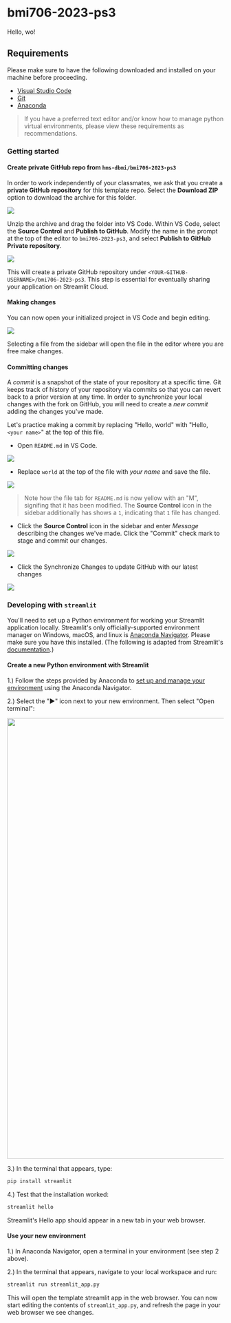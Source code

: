 # bmi706-2023-ps3

Hello, wo!


## Requirements

Please make sure to have the following downloaded and installed on your machine before proceeding.

- [Visual Studio Code](https://code.visualstudio.com/download)
- [Git](https://git-scm.com/download)
- [Anaconda](https://docs.anaconda.com/anaconda/install/)

> If you have a preferred text editor and/or know how to manage python virtual environments, please view these requirements
as recommendations.

### Getting started

#### Create **private** GitHub repo from `hms-dbmi/bmi706-2023-ps3`

In order to work independently of your classmates, we ask that you create a **private GitHub repository** for this template repo.
Select the **Download ZIP** option to download the archive for this folder.

<img src="https://user-images.githubusercontent.com/24403730/217667978-78e2de3b-82dc-425a-8fb4-473d3bcd6737.png">

Unzip the archive and drag the folder into VS Code. Within VS Code, select the **Source Control** and **Publish to GitHub**.
Modify the name in the prompt at the top of the editor to `bmi706-2023-ps3`, and select **Publish to GitHub Private repository**.

<img src="https://user-images.githubusercontent.com/24403730/217669894-b1e4cfa2-7b30-44cd-b3d1-2fc2e1568cfb.png">


This will create a private GitHub repository under `<YOUR-GITHUB-USERNAME>/bmi706-2023-ps3`. This step is essential for eventually
sharing your application on Streamlit Cloud.

#### Making changes

You can now open your initialized project in VS Code and begin editing.

<img src="https://user-images.githubusercontent.com/24403730/217671131-bdf8b3cc-ba86-4ba0-8dd9-e599a8172685.png">

Selecting a file from the sidebar will open the file in the editor where you are free make changes.

#### Committing changes

A *commit* is a snapshot of the state of your repository at a specific time. Git keeps track of history of
your repository via commits so that you can revert back to a prior version at any time. In order to
synchronize your local changes with the fork on GitHub, you will need to create a *new commit* 
adding the changes you've made. 

Let's practice making a commit by replacing "Hello, world" with "Hello, `<your name>`" at the top of this file.

- Open `README.md` in VS Code.

<img src="https://user-images.githubusercontent.com/24403730/217670989-5d94455d-65b2-4c42-a1d7-643575ea43eb.png">

- Replace `world` at the top of the file with *your name* and save the file.

<img src="https://user-images.githubusercontent.com/24403730/217670993-a5a0ce45-de8e-4e7c-90ae-e931342bea8d.png">

> Note how the file tab for `README.md` is now yellow with an "M", signifing that it has been modified. The **Source Control** icon in the 
> sidebar additionally has shows a `1`, indicating that `1` file has changed.

- Click the **Source Control** icon in the sidebar and enter *Message* describing the changes we've made. Click the 
"Commit" check mark to stage and commit our changes.

<img src="https://user-images.githubusercontent.com/24403730/217671484-9d1f2fa9-d73f-4058-923e-fabba4cea87e.png">

- Click the Synchronize Changes to update GitHub with our latest changes

<img src="https://user-images.githubusercontent.com/24403730/217671709-2c7bc25b-4e1c-45be-b505-f40058e0c2b9.png">

### Developing with `streamlit`

You'll need to set up a Python environment for working your Streamlit application locally. Streamlit's only officially-supported environment
manager on Windows, macOS, and linux is [Anaconda Navigator](https://docs.anaconda.com/anaconda/navigator/). Please make sure you 
have this installed. (The following is adapted from Streamlit's [documentation](https://docs.streamlit.io/library/get-started/installation).)

#### Create a new Python environment with Streamlit

1.) Follow the steps provided by Anaconda to
[set up and manage your environment](https://docs.anaconda.com/anaconda/navigator/getting-started/#managing-environments) 
using the Anaconda Navigator.

2.) Select the "▶" icon next to your new environment. Then select "Open terminal":

<img width="1024" src="https://i.stack.imgur.com/EiiFc.png">


3.) In the terminal that appears, type:

```bash
pip install streamlit
```

4.) Test that the installation worked:

```bash
streamlit hello
```

Streamlit's Hello app should appear in a new tab in your web browser.


#### Use your new environment

1.) In Anaconda Navigator, open a terminal in your environment (see step 2 above).

2.) In the terminal that appears, navigate to your local workspace and run:

```bash
streamlit run streamlit_app.py
```

This will open the template streamlit app in the web browser. You can now start editing the contents
of `streamlit_app.py`, and refresh the page in your web browser we see changes.
